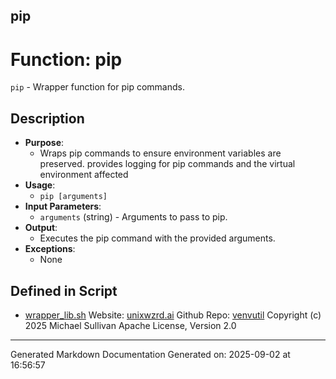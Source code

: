 ## pip
# Function: pip
`pip` - Wrapper function for pip commands.
## Description
- **Purpose**:
  - Wraps pip commands to ensure environment variables are preserved. provides logging
    for pip commands and the virtual environment affected
- **Usage**:
  - `pip [arguments]`
- **Input Parameters**:
  - `arguments` (string) - Arguments to pass to pip.
- **Output**:
  - Executes the pip command with the provided arguments.
- **Exceptions**:
  - None

## Defined in Script

* [wrapper_lib.sh](../wrapper_lib_sh.md)
Website: [unixwzrd.ai](https://unixwzrd.ai)
Github Repo: [venvutil](https://github.com/unixwzrd/venvutil)
Copyright (c) 2025 Michael Sullivan
Apache License, Version 2.0

---

Generated Markdown Documentation
Generated on: 2025-09-02 at 16:56:57
